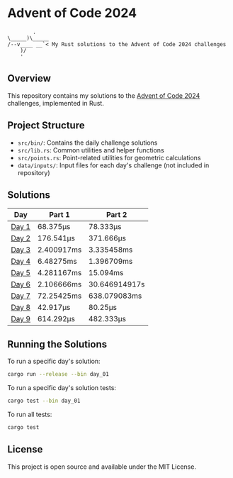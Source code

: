 
# Advent of Code 2024
```
        .
\_____)\_____
/--v____ __`< My Rust solutions to the Advent of Code 2024 challenges
    )/
    '
```

## Overview
This repository contains my solutions to the [Advent of Code 2024](https://adventofcode.com/2024) challenges, implemented in Rust.

## Project Structure
- `src/bin/`: Contains the daily challenge solutions
- `src/lib.rs`: Common utilities and helper functions
- `src/points.rs`: Point-related utilities for geometric calculations
- `data/inputs/`: Input files for each day's challenge (not included in repository)

## Solutions
| Day | Part 1 | Part 2 |
|-----|--------|--------|
| [Day 1](src/bin/day_01.rs) | 68.375µs | 78.333µs |
| [Day 2](src/bin/day_02.rs) | 176.541µs | 371.666µs |
| [Day 3](src/bin/day_03.rs) | 2.400917ms | 3.335458ms |
| [Day 4](src/bin/day_04.rs) | 6.48275ms | 1.396709ms |
| [Day 5](src/bin/day_05.rs) | 4.281167ms | 15.094ms |
| [Day 6](src/bin/day_06.rs) | 2.106666ms | 30.646914917s |
| [Day 7](src/bin/day_07.rs) | 72.25425ms | 638.079083ms |
| [Day 8](src/bin/day_08.rs) | 42.917µs | 80.25µs |
| [Day 9](src/bin/day_09.rs) | 614.292µs | 482.333µs |

## Running the Solutions

To run a specific day's solution:
```bash
cargo run --release --bin day_01
```

To run a specific day's solution tests:
```bash
cargo test --bin day_01
```

To run all tests:
```bash
cargo test
```


## License
This project is open source and available under the MIT License.
